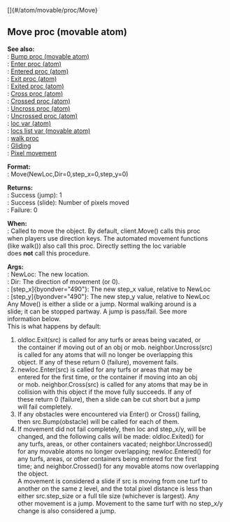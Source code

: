 []{#/atom/movable/proc/Move}    
## Move proc (movable atom)    
**See also:**    
:   [Bump proc (movable atom)](/ref/atom/movable/proc/Bump)    
:   [Enter proc (atom)](/ref/atom/proc/Enter)    
:   [Entered proc (atom)](/ref/atom/proc/Entered)    
:   [Exit proc (atom)](/ref/atom/proc/Exit)    
:   [Exited proc (atom)](/ref/atom/proc/Exited)    
:   [Cross proc (atom)](/ref/atom/proc/Cross)    
:   [Crossed proc (atom)](/ref/atom/proc/Crossed)    
:   [Uncross proc (atom)](/ref/atom/proc/Uncross)    
:   [Uncrossed proc (atom)](/ref/atom/proc/Uncrossed)    
:   [loc var (atom)](/ref/atom/var/loc)    
:   [locs list var (movable atom)](/ref/atom/movable/var/locs)    
:   [walk proc](/ref/proc/walk)    
:   [Gliding](/ref/%7Bnotes%7D/gliding)    
:   [Pixel movement](/ref/%7Bnotes%7D/pixel-movement)    
<!-- -->    
**Format:**    
:   Move(NewLoc,Dir=0,step_x=0,step_y=0)    
<!-- -->    
**Returns:**    
:   Success (jump): 1    
:   Success (slide): Number of pixels moved    
:   Failure: 0    
<!-- -->    
**When:**    
:   Called to move the object. By default, client.Move() calls this proc    
    when players use direction keys. The automated movement functions    
    (like walk()) also call this proc. Directly setting the loc variable    
    does **not** call this procedure.    
<!-- -->    
**Args:**    
:   NewLoc: The new location.    
:   Dir: The direction of movement (or 0).    
:   [step_x]{byondver="490"}: The new step_x value, relative to NewLoc    
:   [step_y]{byondver="490"}: The new step_y value, relative to NewLoc    
Any Move() is either a slide or a jump. Normal walking around is a    
slide; it can be stopped partway. A jump is pass/fail. See more    
information below.    
This is what happens by default:    
1.  oldloc.Exit(src) is called for any turfs or areas being vacated, or    
    the container if moving out of an obj or mob. neighbor.Uncross(src)    
    is called for any atoms that will no longer be overlapping this    
    object. If any of these return 0 (failure), movement fails.    
2.  newloc.Enter(src) is called for any turfs or areas that may be    
    entered for the first time, or the container if moving into an obj    
    or mob. neighbor.Cross(src) is called for any atoms that may be in    
    collision with this object if the move fully succeeds. If any of    
    these return 0 (failure), then a slide can be cut short but a jump    
    will fail completely.    
3.  If any obstacles were encountered via Enter() or Cross() failing,    
    then src.Bump(obstacle) will be called for each of them.    
4.  If movement did not fail completely, then loc and step_x/y, will be    
    changed, and the following calls will be made: oldloc.Exited() for    
    any turfs, areas, or other containers vacated; neighbor.Uncrossed()    
    for any movable atoms no longer overlapping; newloc.Entered() for    
    any turfs, areas, or other containers being entered for the first    
    time; and neighbor.Crossed() for any movable atoms now overlapping    
    the object.    
A movement is considered a slide if src is moving from one turf to    
another on the same z level, and the total pixel distance is less than    
either src.step_size or a full tile size (whichever is largest). Any    
other movement is a jump. Movement to the same turf with no step_x/y    
change is also considered a jump.  